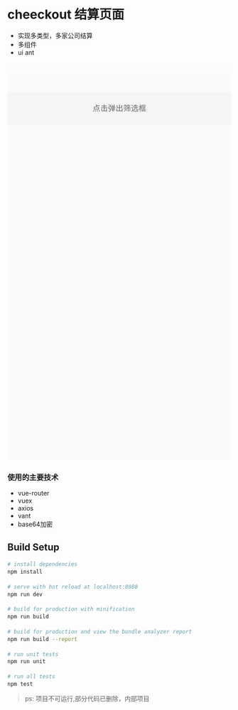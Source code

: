 # cheeckout 结算页面

* 实现多类型，多家公司结算
* 多组件
* ui ant

![image](https://github.com/872822645/danxuankuangDemo/blob/master/1.jpg)

### 使用的主要技术

* vue-router
* vuex
* axios
* vant
* base64加密


## Build Setup

``` bash
# install dependencies
npm install

# serve with hot reload at localhost:8080
npm run dev

# build for production with minification
npm run build

# build for production and view the bundle analyzer report
npm run build --report

# run unit tests
npm run unit

# run all tests
npm test
```

> ps: 项目不可运行,部分代码已删除，内部项目
